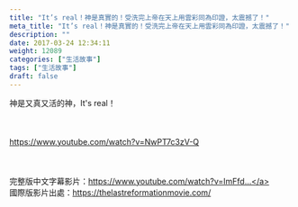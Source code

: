 ```yaml
---
title: "It’s real！神是真實的！受洗完上帝在天上用雲彩同為印證，太震撼了！"
meta_title: "It’s real！神是真實的！受洗完上帝在天上用雲彩同為印證，太震撼了！"
description: ""
date: 2017-03-24 12:34:11
weight: 12089
categories: ["生活故事"]
tags: ["生活故事"]
draft: false
---
```


神是又真又活的神，It's real！<br />
<br />
&nbsp;<br />
<br />
https://www.youtube.com/watch?v=NwPT7c3zV-Q<br />
<br />
&nbsp;<br />
<br />
完整版中文字幕影片：<a class="yt-uix-sessionlink " href="https://www.youtube.com/watch?v=ImFfdWY_lhA" data-sessionlink="itct=CDAQ6TgYACITCN6c0ujp7dICFQOVWAods6EHmyj4HQ" data-url="https://www.youtube.com/watch?v=ImFfdWY_lhA">https://www.youtube.com/watch?v=ImFfd...</a><br />
國際版影片出處：<a class="yt-uix-servicelink " href="https://thelastreformationmovie.com/" target="_blank" rel="nofollow noopener" data-servicelink="CDAQ6TgYACITCN6c0ujp7dICFQOVWAods6EHmyj4HQ" data-target-new-window="True" data-url="https://thelastreformationmovie.com/">https://thelastreformationmovie.com/</a>
        